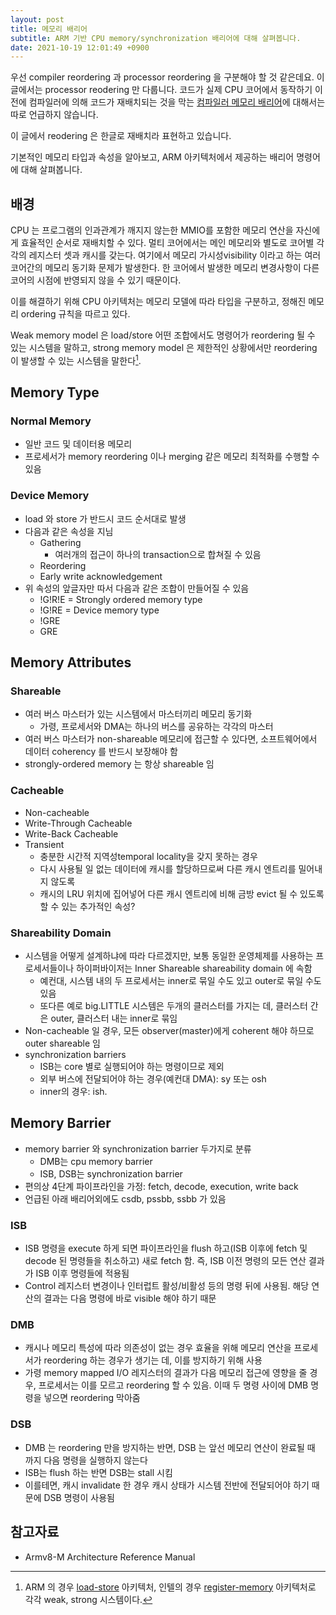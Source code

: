```yaml
---
layout: post
title: 메모리 배리어
subtitle: ARM 기반 CPU memory/synchronization 배리어에 대해 살펴봅니다.
date: 2021-10-19 12:01:49 +0900
---
```


우선 compiler reordering 과 processor reordering 을 구분해야 할 것 같은데요. 이
글에서는 processor reodering 만 다룹니다. 코드가 실제 CPU 코어에서 동작하기
이전에 컴파일러에 의해 코드가 재배치되는 것을 막는 [컴파일러 메모리
배리어](https://tech.mononn.com/problems-with-reordering-code/)에 대해서는 따로
언급하지 않습니다.

이 글에서 reodering 은 한글로 재배치라 표현하고 있습니다.

기본적인 메모리 타입과 속성을 알아보고, ARM 아키텍처에서 제공하는 배리어
명령어에 대해 살펴봅니다.

## 배경
CPU 는 프로그램의 인과관계가 깨지지 않는한 MMIO를 포함한 메모리 연산을 자신에게
효율적인 순서로 재배치할 수 있다. 멀티 코어에서는 메인 메모리와 별도로 코어별
각각의 레지스터 셋과 캐시를 갖는다. 여기에서 메모리 가시성visibility 이라고 하는
여러 코어간의 메모리 동기화 문제가 발생한다. 한 코어에서 발생한 메모리
변경사항이 다른 코어의 시점에 반영되지 않을 수 있기 때문이다.

이를 해결하기 위해 CPU 아키텍처는 메모리 모델에 따라 타입을 구분하고, 정해진
메모리 ordering 규칙을 따르고 있다.

Weak memory model 은 load/store 어떤 조합에서도 명령어가 reordering 될 수 있는
시스템을 말하고, strong memory model 은 제한적인 상황에서만 reordering 이 발생할
수 있는 시스템을 말한다[^1].

[^1]: ARM 의 경우 [load-store](https://en.wikipedia.org/wiki/Load%E2%80%93store_architecture) 아키텍처, 인텔의 경우 [register-memory](https://en.wikipedia.org/wiki/Register%E2%80%93memory_architecture) 아키텍처로 각각 weak, strong 시스템이다.

## Memory Type
### Normal Memory
* 일반 코드 및 데이터용 메모리
* 프로세서가 memory reordering 이나 merging 같은 메모리 최적화를 수행할 수 있음

### Device Memory
* load 와 store 가 반드시 코드 순서대로 발생
* 다음과 같은 속성을 지님
    * Gathering
        * 여러개의 접근이 하나의 transaction으로 합쳐질 수 있음
    * Reordering
    * Early write acknowledgement
* 위 속성의 앞글자만 따서 다음과 같은 조합이 만들어질 수 있음
    * !G!R!E = Strongly ordered memory type
    * !G!RE = Device memory type
    * !GRE
    * GRE
 
## Memory Attributes
### Shareable
* 여러 버스 마스터가 있는 시스템에서 마스터끼리 메모리 동기화
    * 가령, 프로세서와 DMA는 하나의 버스를 공유하는 각각의 마스터
* 여러 버스 마스터가 non-shareable 메모리에 접근할 수 있다면, 소프트웨어에서
  데이터 coherency 를 반드시 보장해야 함
* strongly-ordered memory 는 항상 shareable 임

### Cacheable
* Non-cacheable
* Write-Through Cacheable
* Write-Back Cacheable
* Transient
	* 충분한 시간적 지역성temporal locality을 갖지 못하는 경우
	* 다시 사용될 일 없는 데이터에 캐시를 할당하므로써 다른 캐시 엔트리를
	  밀어내지 않도록
	* 캐시의 LRU 위치에 집어넣어 다른 캐시 엔트리에 비해 금방 evict 될 수
	  있도록 할 수 있는 추가적인 속성?

### Shareability Domain
* 시스템을 어떻게 설계하냐에 따라 다르겠지만, 보통 동일한 운영체제를 사용하는
  프로세서들이나 하이퍼바이저는 Inner Shareable shareability domain 에 속함
  - 예컨대, 시스템 내의 두 프로세서는 inner로 묶일 수도 있고 outer로 묶일 수도
    있음
  - 또다른 예로 big.LITTLE 시스템은 두개의 클러스터를 가지는 데, 클러스터 간은
    outer, 클러스터 내는 inner로 묶임
* Non-cacheable 일 경우, 모든 observer(master)에게 coherent 해야 하므로 outer
  shareable 임
* synchronization barriers
  - ISB는 core 별로 실행되어야 하는 명령이므로 제외
  - 외부 버스에 전달되어야 하는 경우(예컨대 DMA): sy 또는 osh
  - inner의 경우: ish.
 
## Memory Barrier
* memory barrier 와 synchronization barrier 두가지로 분류
  - DMB는 cpu memory barrier
  - ISB, DSB는 synchronization barrier
* 편의상 4단계 파이프라인을 가정: fetch, decode, execution, write back
* 언급된 아래 배리어외에도 csdb, pssbb, ssbb 가 있음

### ISB
* ISB 명령을 execute 하게 되면 파이프라인을 flush 하고(ISB 이후에 fetch 및
  decode 된 명령들을 취소하고) 새로 fetch 함. 즉, ISB 이전 명령의 모든 연산
  결과가 ISB 이후 명령들에 적용됨
* Control 레지스터 변경이나 인터럽트 활성/비활성 등의 명령 뒤에 사용됨. 해당
  연산의 결과는 다음 명령에 바로 visible 해야 하기 때문

### DMB
* 캐시나 메모리 특성에 따라 의존성이 없는 경우 효율을 위해 메모리 연산을
  프로세서가 reordering 하는 경우가 생기는 데, 이를 방지하기 위해 사용
* 가령 memory mapped I/O 레지스터의 결과가 다음 메모리 접근에 영향을 줄 경우,
  프로세서는 이를 모르고 reordering 할 수 있음. 이때 두 명령 사이에 DMB 명령을
  넣으면 reordering 막아줌

### DSB
* DMB 는 reordering 만을 방지하는 반면, DSB 는 앞선 메모리 연산이 완료될 때 까지
  다음 명령을 실행하지 않는다
* ISB는 flush 하는 반면 DSB는 stall 시킴
* 이를테면, 캐시 invalidate 한 경우 캐시 상태가 시스템 전반에 전달되어야 하기
  때문에 DSB 명령이 사용됨

## 참고자료
* Armv8-M Architecture Reference Manual
